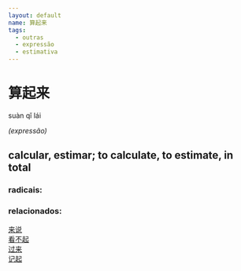 ```yaml
--- 
layout: default
name: 算起来 
tags: 
  - outras
  - expressão
  - estimativa
--- 
```

# 算起来 
suàn qǐ lái  
 
*(expressão)*  
## calcular, estimar; to calculate, to estimate, in total 
### radicais: 
### relacionados: 
[来说](/zhengshidu/outras/来说)  
[看不起](/zhengshidu/hsk4/看不起)  
[过来](/zhengshidu/hsk2/过来)  
[记起](/zhengshidu/outras/记起)  
